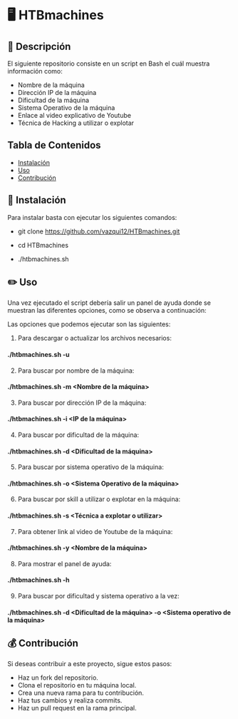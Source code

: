 # 🖥️ HTBmachines

## 📘 Descripción

El siguiente repositorio consiste en un script en Bash el cuál muestra información como:
- Nombre de la máquina
- Dirección IP de la máquina
- Dificultad de la máquina
- Sistema Operativo de la máquina
- Enlace al video explicativo de Youtube
- Técnica de Hacking a utilizar o explotar

## Tabla de Contenidos

- [Instalación](#instalación)
- [Uso](#uso)
- [Contribución](#contribución)

## 🔑 Instalación

Para instalar basta con ejecutar los siguientes comandos:

- git clone https://github.com/vazqui12/HTBmachines.git

- cd HTBmachines

- ./htbmachines.sh

## ✏️ Uso
Una vez ejecutado el script debería salir un panel de ayuda donde se muestran las diferentes opciones, como se observa a continuación:

Las opciones que podemos ejecutar son las siguientes:


1. Para descargar o actualizar los archivos necesarios:
####  ./htbmachines.sh -u
      
2. Para buscar por nombre de la máquina:
####  ./htbmachines.sh -m <Nombre de la máquina>
  
3. Para buscar por dirección IP de la máquina:
####  ./htbmachines.sh -i <IP de la máquina>

4. Para buscar por dificultad de la máquina:
####  ./htbmachines.sh -d <Dificultad de la máquina>

5. Para buscar por sistema operativo de la máquina:
####  ./htbmachines.sh -o <Sistema Operativo de la máquina>

6. Para buscar por skill a utilizar o explotar en la máquina:
####  ./htbmachines.sh -s <Técnica a explotar o utilizar>

7. Para obtener link al video de Youtube de la máquina:
####  ./htbmachines.sh -y <Nombre de la máquina>

8. Para mostrar el panel de ayuda:
####  ./htbmachines.sh -h

9. Para buscar por dificultad y sistema operativo a la vez:
####  ./htbmachines.sh -d <Dificultad de la máquina> -o <Sistema operativo de la máquina>

## 💰 Contribución

Si deseas contribuir a este proyecto, sigue estos pasos: 

- Haz un fork del repositorio. 
- Clona el repositorio en tu máquina local.
- Crea una nueva rama para tu contribución. 
- Haz tus cambios y realiza commits. 
- Haz un pull request en la rama principal.


